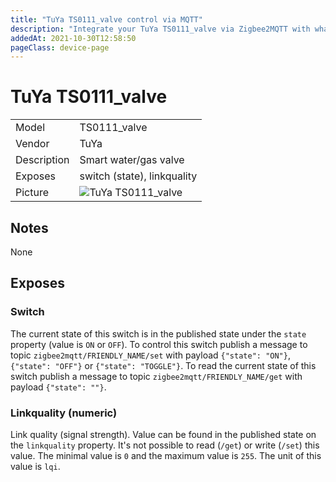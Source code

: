 ```yaml
---
title: "TuYa TS0111_valve control via MQTT"
description: "Integrate your TuYa TS0111_valve via Zigbee2MQTT with whatever smart home infrastructure you are using without the vendors bridge or gateway."
addedAt: 2021-10-30T12:58:50
pageClass: device-page
---
```


<!-- !!!! -->
<!-- ATTENTION: This file is auto-generated through docgen! -->
<!-- You can only edit the "## Notes"-Section. -->
<!-- !!!! -->

# TuYa TS0111_valve

|     |     |
|-----|-----|
| Model | TS0111_valve  |
| Vendor  | TuYa  |
| Description | Smart water/gas valve |
| Exposes | switch (state), linkquality |
| Picture | ![TuYa TS0111_valve](https://psi-4ward.github.io/zigbee2mqtt.io/images/devices/TS0111_valve.jpg) |


## Notes

None



## Exposes

### Switch 
The current state of this switch is in the published state under the `state` property (value is `ON` or `OFF`).
To control this switch publish a message to topic `zigbee2mqtt/FRIENDLY_NAME/set` with payload `{"state": "ON"}`, `{"state": "OFF"}` or `{"state": "TOGGLE"}`.
To read the current state of this switch publish a message to topic `zigbee2mqtt/FRIENDLY_NAME/get` with payload `{"state": ""}`.

### Linkquality (numeric)
Link quality (signal strength).
Value can be found in the published state on the `linkquality` property.
It's not possible to read (`/get`) or write (`/set`) this value.
The minimal value is `0` and the maximum value is `255`.
The unit of this value is `lqi`.

